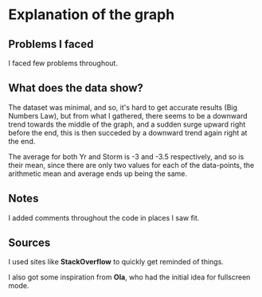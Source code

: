 # Explanation of the graph

## Problems I faced
I faced few problems throughout.

## What does the data show?
The dataset was minimal, and so, it's hard to get accurate results (Big Numbers Law), but from what I gathered, there seems to be a downward trend towards the middle of the graph, and a sudden surge upward right before the end, this is then succeded by a downward trend again right at the end.

The average for both Yr and Storm is -3 and -3.5 respectively, and so is their mean, since there are only two values for each of the data-points, the arithmetic mean and average ends up being the same.

## Notes
I added comments throughout the code in places I saw fit.

## Sources
I used sites like **StackOverflow** to quickly get reminded of things.

I also got some inspiration from **Ola**, who had the initial idea for fullscreen mode.